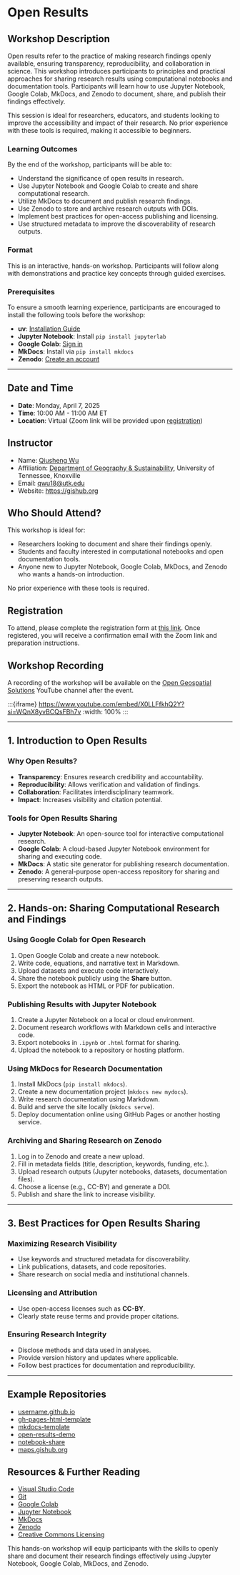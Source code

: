 # Open Results

## Workshop Description

Open results refer to the practice of making research findings openly available, ensuring transparency, reproducibility, and collaboration in science. This workshop introduces participants to principles and practical approaches for sharing research results using computational notebooks and documentation tools. Participants will learn how to use Jupyter Notebook, Google Colab, MkDocs, and Zenodo to document, share, and publish their findings effectively.

This session is ideal for researchers, educators, and students looking to improve the accessibility and impact of their research. No prior experience with these tools is required, making it accessible to beginners.

### Learning Outcomes

By the end of the workshop, participants will be able to:

- Understand the significance of open results in research.
- Use Jupyter Notebook and Google Colab to create and share computational research.
- Utilize MkDocs to document and publish research findings.
- Use Zenodo to store and archive research outputs with DOIs.
- Implement best practices for open-access publishing and licensing.
- Use structured metadata to improve the discoverability of research outputs.

### Format

This is an interactive, hands-on workshop. Participants will follow along with demonstrations and practice key concepts through guided exercises.

### Prerequisites

To ensure a smooth learning experience, participants are encouraged to install the following tools before the workshop:

- **uv**: [Installation Guide](https://docs.astral.sh/uv/getting-started/installation/)
- **Jupyter Notebook**: Install `pip install jupyterlab`
- **Google Colab**: [Sign in](https://colab.research.google.com/)
- **MkDocs**: Install via `pip install mkdocs`
- **Zenodo**: [Create an account](https://zenodo.org/)

---

## Date and Time

- **Date**: Monday, April 7, 2025
- **Time**: 10:00 AM - 11:00 AM ET
- **Location**: Virtual (Zoom link will be provided upon [registration](https://tiny.utk.edu/openscience-register))

## Instructor

- Name: [Qiusheng Wu](https://geography.utk.edu/people/instructional-faculty/wu-qiusheng)
- Affiliation: [Department of Geography & Sustainability](https://geography.utk.edu), University of Tennessee, Knoxville
- Email: qwu18@utk.edu
- Website: <https://gishub.org>

## Who Should Attend?

This workshop is ideal for:

- Researchers looking to document and share their findings openly.
- Students and faculty interested in computational notebooks and open documentation tools.
- Anyone new to Jupyter Notebook, Google Colab, MkDocs, and Zenodo who wants a hands-on introduction.

No prior experience with these tools is required.

## Registration

To attend, please complete the registration form at [this link](https://tiny.utk.edu/openscience-register). Once registered, you will receive a confirmation email with the Zoom link and preparation instructions.

## Workshop Recording

A recording of the workshop will be available on the [Open Geospatial Solutions](https://www.youtube.com/playlist?list=PLAxJ4-o7ZoPcudAyC050UOrSDr3v9leUP) YouTube channel after the event.

:::{iframe} https://www.youtube.com/embed/X0LLFfkhQ2Y?si=WQnX8yvBCQsFBh7v
:width: 100%
:::

---

## 1. Introduction to Open Results

### Why Open Results?

- **Transparency**: Ensures research credibility and accountability.
- **Reproducibility**: Allows verification and validation of findings.
- **Collaboration**: Facilitates interdisciplinary teamwork.
- **Impact**: Increases visibility and citation potential.

### Tools for Open Results Sharing

- **Jupyter Notebook**: An open-source tool for interactive computational research.
- **Google Colab**: A cloud-based Jupyter Notebook environment for sharing and executing code.
- **MkDocs**: A static site generator for publishing research documentation.
- **Zenodo**: A general-purpose open-access repository for sharing and preserving research outputs.

---

## 2. Hands-on: Sharing Computational Research and Findings

### Using Google Colab for Open Research

1. Open Google Colab and create a new notebook.
2. Write code, equations, and narrative text in Markdown.
3. Upload datasets and execute code interactively.
4. Share the notebook publicly using the **Share** button.
5. Export the notebook as HTML or PDF for publication.

### Publishing Results with Jupyter Notebook

1. Create a Jupyter Notebook on a local or cloud environment.
2. Document research workflows with Markdown cells and interactive code.
3. Export notebooks in `.ipynb` or `.html` format for sharing.
4. Upload the notebook to a repository or hosting platform.

### Using MkDocs for Research Documentation

1. Install MkDocs (`pip install mkdocs`).
2. Create a new documentation project (`mkdocs new mydocs`).
3. Write research documentation using Markdown.
4. Build and serve the site locally (`mkdocs serve`).
5. Deploy documentation online using GitHub Pages or another hosting service.

### Archiving and Sharing Research on Zenodo

1. Log in to Zenodo and create a new upload.
2. Fill in metadata fields (title, description, keywords, funding, etc.).
3. Upload research outputs (Jupyter notebooks, datasets, documentation files).
4. Choose a license (e.g., CC-BY) and generate a DOI.
5. Publish and share the link to increase visibility.

---

## 3. Best Practices for Open Results Sharing

### Maximizing Research Visibility

- Use keywords and structured metadata for discoverability.
- Link publications, datasets, and code repositories.
- Share research on social media and institutional channels.

### Licensing and Attribution

- Use open-access licenses such as **CC-BY**.
- Clearly state reuse terms and provide proper citations.

### Ensuring Research Integrity

- Disclose methods and data used in analyses.
- Provide version history and updates where applicable.
- Follow best practices for documentation and reproducibility.

---

## Example Repositories

- [username.github.io](https://pages.github.com)
- [gh-pages-html-template](https://github.com/giswqs/gh-pages-html-template)
- [mkdocs-template](https://github.com/giswqs/mkdocs-template)
- [open-results-demo](https://github.com/giswqs/open-results-demo)
- [notebook-share](https://github.com/giswqs/notebook-share)
- [maps.gishub.org](https://github.com/opengeos/maps.gishub.org)

## Resources & Further Reading

- [Visual Studio Code](https://geog-510.gishub.org/book/software/vscode.html)
- [Git](https://geog-510.gishub.org/book/software/git.html)
- [Google Colab](https://geog-510.gishub.org/book/software/colab.html)
- [Jupyter Notebook](https://geog-510.gishub.org/book/software/jupyterlab.html)
- [MkDocs](https://www.mkdocs.org/)
- [Zenodo](https://zenodo.org/)
- [Creative Commons Licensing](https://creativecommons.org/)

This hands-on workshop will equip participants with the skills to openly share and document their research findings effectively using Jupyter Notebook, Google Colab, MkDocs, and Zenodo.
